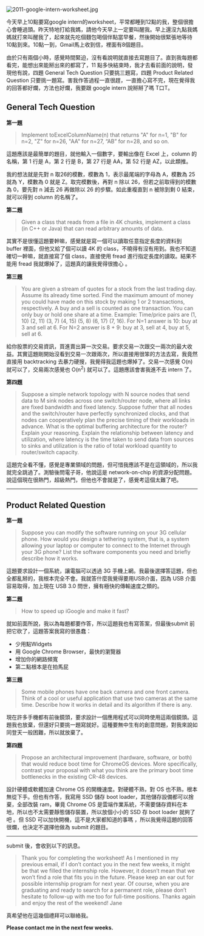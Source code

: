 <!--
[date]: 2011-04-24
[title]: 2011 Google Intern Worksheet
[name]: 2011-google-intern-worksheet
[tag]: Google, intern | 實習
-->

![2011-google-intern-worksheet.jpg][feature photo]


今天早上10點要寫google intern的worksheet，平常都睡到12點的我，整個很擔心會睡過頭。昨天特地打給我媽，請他今天早上一定要叫醒我。早上還沒九點我媽媽就打來叫醒我了，起來就先吃個麵包喝個伴點當早餐，然後開始很緊張地等待10點到來。10點一到，Gmail馬上收到信，裡面有8個題目。

由於只有兩個小時，感覺時間緊迫，沒有看說明就直接去寫題目了。直到我每題都看完，能想出來能掰出來的都寫了，11 點多快結束時，我才去看前面的說明，發現他有說，四題 General Tech Question 只要挑三題寫，四題 Product Related Question 只要挑一題寫。害我作答過程一直很趕，一直擔心寫不完，現在覺得我的回答都好爛，方法也好爛，我要跟 google intern 說掰掰了嗎 T口T。

General Tech Question
----------------

**第一題**

> Implement toExcelColumnName(n) that returns "A" for n=1, "B" for n=2, "Z" for n=26, "AA" for n=27, “AB” for n=28, and so on.

這題應該是最簡單的題目，就他輸入一個數字，要輸出像在 Excel 上，column 的名稱，第 1 行是 A，第 2 行是 B，第 27 行是 AA，第 52 行是 AZ，以此類推。

我的想法就是先對 n 取26的模數，模數為 1，表示最尾端的字母為 A，模數為 25 就為 Y，模數為 0 就是 Z。取完模數後，再對 n 除以 26，但若之前取得到的模數為 0，要先對 n 減去 26 再做除以 26 的步驟。如此重複直到 n 被除到剩 0 結束，就可以得到 column 的名稱了。

<script src="https://gist.github.com/1595344.js?file=toExcelColumnName.cpp"></script>


**第二題**

> Given a class that reads from a file in 4K chunks, implement a class (in C++ or Java) that can read arbitrary amounts of data.

其實不是很懂這題要幹嘛，感覺就是寫一個可以讀取任意指定長度的資料到 buffer 裡面，但他又給了個可以讀 4K 的 class，不曉得有沒有用到。我也不知道確切一幹嘛，就直接寫了個 class，直接使用 fread 進行指定長度的讀取。結果不能用 fread 我就爆掉了，這題真的讓我覺得很擔心  。

**第三題**

> You are given a stream of quotes for a stock from the last trading day. Assume its already time sorted. Find the maximum amount of money you could have made on this stock by making 1 or 2 transactions, respectively. A buy and a sell is counted as one transaction. You can only buy or hold one share at a time. Example: Time/price pairs are (1, 10) (2, 11) (3, 7) (4, 15) (5, 8) (6, 17) (7, 16). For N=1 answer is 10: buy at 3 and sell at 6. For N=2 answer is 8 + 9: buy at 3, sell at 4, buy at 5, sell at 6.

給你股票的交易資訊，買進賣出算一次交易。要求交易一次跟交一兩次的最大收益。其實這題剛開始沒看到交易一次跟兩次，所以直接用很笨的方法去寫，我竟然直接用 backtracking 去暴力硬搜，我覺得我這題也爆掉了。交易一次感覺 O(n) 就可以了，交易兩次感覺也 O(n<sup>2</sup>) 就可以了。這題應該會害我進不去 intern 了。

**第四題**

> Suppose a simple network topology with N source nodes that send data to M sink nodes across one switch/router node, where all links are fixed bandwidth and fixed latency. Suppose futher that all nodes and the switch/router have perfectly synchronized clocks, and that nodes can cooperatively plan the precise timing of their workloads in advance. What is the optimal buffering architecture for the router? Explain your reasoning. Explain the relationship between latency and utilization, where latency is the time taken to send data from sources to sinks and utilization is the ratio of total workload quantity to router/switch capacity.

這題完全看不懂，感覺是專業領域的問題，但可惜我應該不是在這領域的，所以我就完全跳過了。測驗後問電子哥，他說這是 network-on-chip 的資源分配問題。說這個現在很熱門，超級熱門，但他也不會就是了，感覺考這個太難了吧。

---

Product Related Question
--------------------

**第一題**

> Suppose you can modify the software running on your 3G cellular phone. How would you design a tethering system, that is, a system allowing your laptop or computer to connect to the Internet through your 3G phone? List the software components you need and briefly describe how it works.

這題要求設計一個系統，讓電腦可以透過 3G 手機上網。我最後選擇答這題，但也全都亂掰的，我根本完全不會。我就答什麼我覺得要用USB介面，因為 USB 介面容易取得，加上現在 USB 3.0 問世，擁有極快的傳輸速度之類的。

**第二題**

> How to speed up iGoogle and make it fast?

就如前面所說，我以為每題都要作答，所以這題我也有寫答案，但最後submit 前把它砍了，這題答案我寫的很愚蠢：

- 少用點Widgets
- 用 Google Chrome Browser，最快的瀏覽器
- 增加你的網路頻寬
- 第二點根本是在拍馬屁

**第三題**

> Some mobile phones have one back camera and one front camera. Think of a cool or useful application that use two cameras at the same time. Describe how it works in detail and its algorithm if there is any.

現在許多手機都有前後鏡頭，要求設計一個應用程式可以同時使用這兩個鏡頭。這題我也放棄，但還好只要挑一題寫就好。這種要無中生有的創意問題，對我來說如同登天一般困難，所以就放棄了。

**第四題**

> Propose an architectural improvement (hardware, software, or both) that would reduce boot time for ChromeOS devices. More specifically, contrast your proposal with what you think are the primary boot time bottlenecks in the existing CR-48 devices.

設計硬體或軟體加速 Chrome OS 的開機速度。對硬體不熟，對 OS 也不熟，根本無從下手。但也有作答，我寫用 SSD 儲存 boot loader，其他儲存設備都可以捨棄，全部改裝 ram，畢竟 Chrome OS 是雲端作業系統，不需要儲存資料在本地，所以也不太需要靜態儲存裝置，所以放個小小的 SSD 存 boot loader 就夠了吧  。但 SSD 可以加快開機，這不是大家都知道的事嗎  ，所以我覺得這題的回答很爛，也決定不選擇他做為 submit 的題目。

---

submit 後，會收到以下的訊息。

> Thank you for completing the worksheet! As I mentioned in my previous email, if I don’t contact you in the next few weeks, it might be that we filled the internship role. However, it doesn’t mean that we won’t find a role that fits you in the future. Please keep an ear out for possible internship program for next year. Of course, when you are graduating and ready to search for a permanent role, please don’t hesitate to follow-up with me too for full-time positions. Thanks again and enjoy the rest of the weekend! Jane

真希望他在這幾個禮拜可以聯絡我。

**Please contact me in the next few weeks.**

[feature photo]: http://i.minus.com/jbc0z59smYJhQO.jpg

